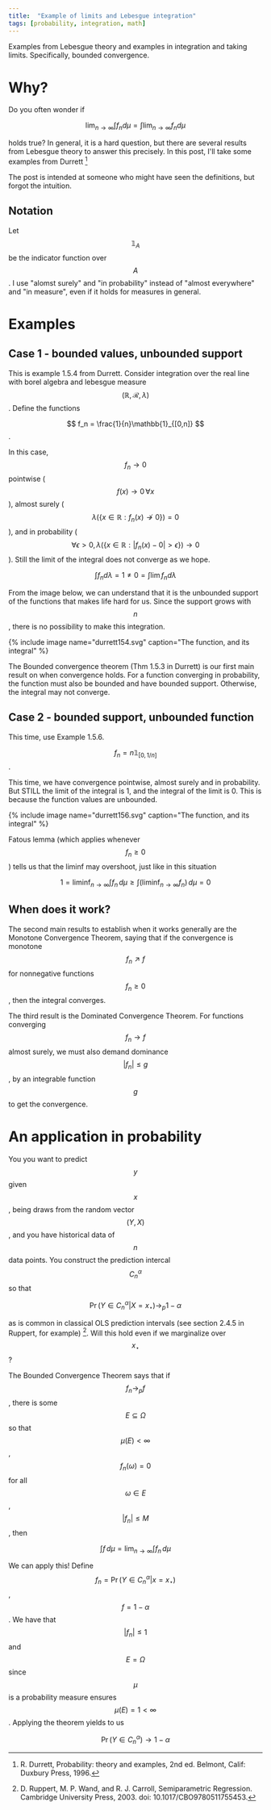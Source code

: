 ```yaml
---
title:  "Example of limits and Lebesgue integration"
tags: [probability, integration, math]
---
```


Examples from Lebesgue theory and examples in integration and taking limits. Specifically, bounded convergence.

# Why?

Do you often wonder if

$$
\lim_{n\to\infty} \int f_n d\mu = \int \lim_{n\to\infty} f_n d\mu
$$

holds true? In general, it is a hard question, but there are several results from Lebesgue theory to answer this precisely. In this post, I'll take some examples from Durrett [^1] 

The post is intended at someone who might have seen the definitions, but forgot the intuition.

## Notation

Let $$\mathbb{1}_{A}$$ be the indicator function over $$A$$. I use "alomst surely" and "in probability" instead of "almost everywhere" and "in measure", even if it holds for measures in general.


# Examples

## Case 1 - bounded values, unbounded support

This is example 1.5.4 from Durrett. Consider integration over the real line with borel algebra and lebesgue measure $$(\mathbb R, \mathcal R, \lambda)$$. Define the functions 

$$ f_n = \frac{1}{n}\mathbb{1}_{[0,n]} $$.

In this case, $$f_n \to 0$$ pointwise ($$f(x) \to 0 \, \forall x$$),
almost surely ($$\lambda(\left\{ x\in \mathbb R : f_n(x) \not \to 0 \}\right)=0$$), 
and in probability ($$ \forall \epsilon>0 ,\, \lambda\left( \{ x \in \mathbb R : |f_n(x)-0|>\epsilon \}\right) \to 0 $$ ).
Still the limit of the integral does not converge as we hope.

$$\int f_n d\lambda = 1 \neq 0 = \int \lim f_n d\lambda$$

From the image below, we can understand that it is the unbounded support of the functions that makes life hard for us. Since the support grows with $$n$$, there is no possibility to make this integration.

{% include image name="durrett154.svg" caption="The function, and its integral" %}

The Bounded convergence theorem (Thm 1.5.3 in Durrett) is our first main result on when convergence holds. For a function converging in probability, the function must also be bounded and have bounded support. Otherwise, the integral may not converge.

## Case 2 - bounded support, unbounded function

This time, use Example 1.5.6.

$$ f_n = n \mathbb{1}_{[0,1/n]} $$.

This time, we have convergence pointwise, almost surely and in probability. But STILL the limit of the integral is 1, and the integral of the limit is 0. This is because the function values are unbounded.

{% include image name="durrett156.svg" caption="The function, and its integral" %}

Fatous lemma (which applies whenever $$f_n \geq 0$$ ) tells us that the liminf may overshoot, just like in this situation

$$ 1=  \liminf_{n\to \infty} \int f_n \, d\mu \geq  \int \left( \liminf_{n\to \infty}  f_n \right)\, d\mu  = 0$$

## When does it work?

The second main results to establish when it works generally are the Monotone Convergence Theorem, saying that if the convergence is monotone $$f_n \nearrow f$$ for nonnegative functions $$f_n \geq 0$$, then the integral converges.

The third result is the Dominated Convergence Theorem. For functions converging $$f_n \to f$$ almost surely, we must also demand dominance $$ \lvert f_n \rvert \leq g$$, by an integrable function $$g$$ to get the convergence.

# An application in probability

You  you want to predict $$y$$ given $$x$$, being draws from the random vector $$(Y,X)$$, and you have historical data of $$n$$ data points. You construct the prediction intercal $$C_n^{\alpha}$$ so that

$$ \Pr ( Y  \in C_n^{\alpha} \lvert X=x_\star ) \to_{p} 1-\alpha $$

as is common in classical OLS prediction intervals (see section 2.4.5 in Ruppert, for example) [^2]. Will this hold even if we marginalize over $$x_\star$$?

The Bounded Convergence Theorem  says that if $$f_n \to_{p} f$$, there is some $$E \subseteq \Omega$$ so that $$\mu(E) < \infty$$, $$f_n(\omega) = 0 $$ for all $$\omega \in E$$, $$\lvert f_n \rvert \leq M$$, then

$$  \int f \, d\mu = \lim_{n\to \infty} \int f_n \, d\mu$$

We can apply this! Define $$f_n = \Pr ( Y  \in C_n^{\alpha} \lvert x=x_\star )$$, $$f = 1-\alpha$$. We have that $$\lvert f_n \rvert \leq 1$$ and $$E=\Omega$$ since $$\mu$$ is a probability measure ensures $$\mu(E) = 1 < \infty$$. Applying the theorem yields to us 

$$  \Pr ( Y  \in C_n^{\alpha} ) \to 1-\alpha $$



[^1]: R. Durrett, Probability: theory and examples, 2nd ed. Belmont, Calif: Duxbury Press, 1996.
[^2]: D. Ruppert, M. P. Wand, and R. J. Carroll, Semiparametric Regression. Cambridge University Press, 2003. doi: 10.1017/CBO9780511755453.




